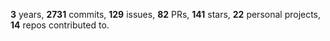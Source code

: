**3** years, **2731** commits, **129** issues, **82** PRs, **141** stars, **22** personal projects, **14** repos contributed to.
